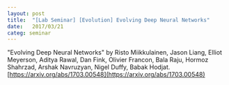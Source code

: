 ```yaml
---
layout: post
title:  "[Lab Seminar] [Evolution] Evolving Deep Neural Networks"
date:   2017/03/21
categ: seminar
---
```






"Evolving Deep Neural Networks" by Risto Miikkulainen, Jason Liang, Elliot Meyerson, Aditya Rawal, Dan Fink, Olivier Francon, Bala Raju, Hormoz Shahrzad, Arshak Navruzyan, Nigel Duffy, Babak Hodjat. [https://arxiv.org/abs/1703.00548](https://arxiv.org/abs/1703.00548)





 

